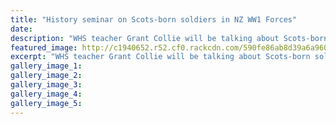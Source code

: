 ```yaml
---
title: "History seminar on Scots-born soldiers in NZ WW1 Forces"
date: 
description: "WHS teacher Grant Collie will be talking about Scots-born soldiers in the New Zealand Tunnelling Company in WW1, as part of the series of history seminars organised by Massey University..."
featured_image: http://c1940652.r52.cf0.rackcdn.com/590fe86ab8d39a6a96000824/Grant-Collie-History-seminar-on-Scots-born-soldiers-in-NZ-WW1-Forces-RCP-4-May.jpg
excerpt: "WHS teacher Grant Collie will be talking about Scots-born soldiers in the New Zealand Tunnelling Company in WW1, as part of the series of history seminars organised by Massey University."
gallery_image_1: 
gallery_image_2: 
gallery_image_3: 
gallery_image_4: 
gallery_image_5: 
---
```

